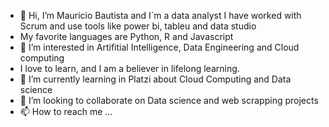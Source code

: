 - 👋 Hi, I’m  Mauricio Bautista and I´m a data analyst I have worked with Scrum and use tools like power bi, tableu and data studio
- My favorite languages are Python, R and Javascript
- 👀 I’m interested in Artifitial Intelligence, Data Engineering and Cloud computing
- I love to learn, and I am a believer in lifelong learning.
- 🌱 I’m currently learning in Platzi about Cloud Computing and Data science
- 💞️ I’m looking to collaborate on Data science and web scrapping projects
- 📫 How to reach me ...

<!---
MauricioFBL/MauricioFBL is a ✨ special ✨ repository because its `README.md` (this file) appears on your GitHub profile.
You can click the Preview link to take a look at your changes.
--->
